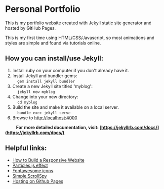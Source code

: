 # Personal Portfolio

This is my portfolio website created with Jekyll static site generator and hosted by GitHub Pages.

This is my first time using HTML/CSS/Javascript, so most animations and styles are simple and found via tutorials online.
## How you can install/use Jekyll:
1. Install ruby on your computer if you don't already have it.
2. Install Jekyll and bundler gems: <br>
   &nbsp;&nbsp;&nbsp;&nbsp;`gem install jekyll bundler`
3. Create a new Jekyll site titled 'myblog': <br>
   &nbsp;&nbsp;&nbsp;&nbsp;`jekyll new myblog`
4. Change into your new directory: <br>
   &nbsp;&nbsp;&nbsp;&nbsp;`cd myblog`
5. Build the site and make it available on a local server. <br>
   &nbsp;&nbsp;&nbsp;&nbsp;`bundle exec jekyll serve`
6. Browse to [http://localhost:4000](http://localhost:4000)
   
&nbsp;&nbsp;&nbsp;&nbsp;&nbsp;&nbsp;&nbsp;&nbsp;
**For more detailed documentation, visit: [https://jekyllrb.com/docs/](https://jekyllrb.com/docs/)**

## Helpful links:
* [How to Build a Responsive Website](https://www.youtube.com/watch?v=T6jKLsxbFg4&list=PLqGj3iMvMa4KQZUkRjfwMmTq_f1fbxerI)
* [Particles.js effect](https://www.youtube.com/watch?v=QMIUs43npxQ)
* [Fontawesome icons](https://fontawesome.com/)
* [Simple ScrollSpy](https://github.com/kimyvgy/simple-scrollspy)
* [Hosting on Github Pages](https://www.youtube.com/watch?v=fqFjuX4VZmU&list=PLLAZ4kZ9dFpOPV5C5Ay0pHaa0RJFhcmcB&index=19)
  
  